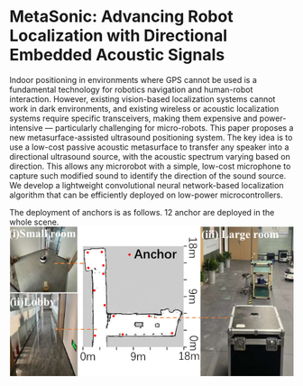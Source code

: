 # MetaSonic: Advancing Robot Localization with Directional Embedded Acoustic Signals

Indoor positioning in environments where GPS cannot be used is a fundamental technology for robotics navigation and human-robot interaction. However, existing vision-based localization systems cannot work in dark environments, and existing wireless or acoustic localization systems require specific transceivers, making them expensive and power-intensive — particularly challenging for micro-robots.
This paper proposes a new metasurface-assisted ultrasound positioning system. The key idea is to use a low-cost passive acoustic metasurface to transfer any speaker into a directional ultrasound source, with the acoustic spectrum varying based on direction. This allows any microrobot with a simple, low-cost microphone to capture such modified sound to identify the direction of the sound source. We develop a lightweight convolutional neural network-based localization algorithm that can be efficiently deployed on low-power microcontrollers. 

The deployment of anchors is as follows. 12 anchor are deployed in the whole scene.
![Scenario](./img/scene.png)
